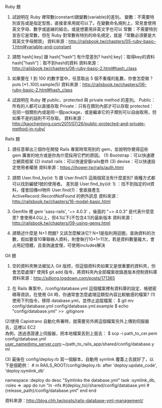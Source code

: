 Ruby 題
1.	試說明在 Ruby 裡常數(constant)跟變數(variable)的差別。
變數：不需要特別宣告或是指定型態，直接拿來用就可以了。在變數命名規則上，常見會使用英文字母、數字或底線的組合。或是想要用非英文字也可以
常數：不需要特別宣告它是常數，但在 Ruby 對常數有特別的命名規定，就是「常數必須要是大寫英文字母開頭」
資料來源：http://railsbook.tw/chapters/05-ruby-basic-1.html#variable-and-constant

2.	請問 hash[:key] 跟 hash["hash"] 有什麼差別?
 hash[:key]：取得key的資料
 hash["hash"]：取不到hash的資料
資料來源：http://railsbook.tw/chapters/06-ruby-basic-2.html#hash_class

3.	如果要在 1 到 100 的數字當中，任意取出 5 個不重複的亂數，你會怎麼做？
 puts [*1..100].sample(5)
資料來源：http://railsbook.tw/chapters/06-ruby-basic-2.html#hash_class

4.	試說明在 Ruby 裡 public、protected 與 private method 的差別。
Public：所有的人都可以直接存取
Private：只有在類別內部才可以存取
protected：在同一個類別內或是同一個package，或是繼承它的子類別可以自由取用，但如果不是的話則不可存取。
資料來源：http://kaochenlong.com/2011/07/26/public-protected-and-private-method-in-ruby/

Rails 題
1.	請任意舉出三個你在開發 Rails 專案時常用到的 gem，並說明你覺得這些 gem 厲害的地方或是你為什麼採用它們的原因。
(1)	Bootstrap：可以快速建立網頁框架
(2)	install rails：可以快速安裝rails套件
(3)	devise：可以快速設定使用者權限
資料來源：https://ihower.tw/rails/auth.html

2.	請問 User.find_by(id: 1) 跟 User.find(1) 這兩個寫法有什麼差別?
兩種方式都可以找到編號1號的使用者。
差別是
User.find_by(id: 1) ：找不到指定的id資料，僅會回傳nil物件
User.find(1)：會直接產生 ActiveRecord::RecordNotFound 的例外訊息
資料來源：http://railsbook.tw/chapters/16-model-basic.html

3.	Gemfile 裡 gem 'sass-rails', '~> 4.0.3' ，後面的 "~> 4.0.3" 是代表什麼意思?
會使用4.0以上，但4.1以下(不包含4.1)的最新版本
資料來源：http://railsbook.tw/chapters/09-using-gems.html

4.	請簡述什麼是 N+1 問題? 又該怎麼解決它?
N+1是指利用迴圈，查詢資料的次數，假如要查10筆聯絡人資料，則會執行10+1=11次，若是資料數量龐大，會占用記憶體，且查詢速度慢，可使用includes解決

Git 題
1.	空的資料夾無法被加入 Git 版控，但這個資料夾如果又是很重要的資料夾，你會怎麼處理?
使用$ git add 指令，將資料夾內全部檔案收錄進版本控制資料庫
資料來源：http://sdlong.logdown.com/posts/171365

2.	在 Rails 專案中，/config/database.yml 這個檔案裡有資料庫的設定、帳號密碼等資訊，在使用 Git 時，你通常會怎麼處理這類型內容比較敏感的檔案?
(1)使用下列指令，移除 database.yml，並停止追蹤檔案：
         $ git mv config/database.yml config/database.yml.example
         $ echo "config/database.yml" >> .gitignore
     
 (2)使用 Capistrano 自動化佈署時，就需要另外將這個檔案另外上傳到伺服器去，這裡以 EC2   
         為例，透過憑證連上伺服器，把本地檔案丟到上面去：
          $ scp -i path_to_cer.pem config/database.yml   
           user_name@my_server.com:~/path_to_rails_app/shared/config/database.yml
      
(3) 最後在 config/deploy.rb 寫一個腳本，自動用 symlink 覆蓋上去就好了，以下是個範例：
        # in RAILS_ROOT/config/deploy.rb:
after 'deploy:update_code', 'deploy:symlink_db'

namespace :deploy do
            desc "Symlinks the database.yml"
           task :symlink_db, :roles => :app do
                run "ln -nfs #{deploy_to}/shared/config/database.yml #{release_path}/config/database.yml"
           end
end

資料來源：http://blog.chh.tw/posts/rails-database-yml-management/

